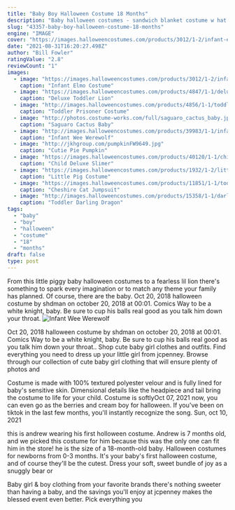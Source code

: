 ```yaml
---
title: "Baby Boy Halloween Costume 18 Months"
description: "Baby halloween costumes - sandwich blanket costume w hat - photography props for newborn pictures infant boy girl 0-3 6-9 12-18 months 4.7 out of 5 stars 1,014 $10.99 $ 10 . 99"
slug: "43357-baby-boy-halloween-costume-18-months"
engine: "IMAGE"
cover: "https://images.halloweencostumes.com/products/3012/1-2/infant-elmo-costume.jpg"
date: "2021-08-31T16:20:27.498Z"
author: "Bill Fowler"
ratingValue: "2.8"
reviewCount: "1"
images:
  - image: "https://images.halloweencostumes.com/products/3012/1-2/infant-elmo-costume.jpg"
    caption: "Infant Elmo Costume"
  - image: "https://images.halloweencostumes.com/products/4847/1-1/deluxe-toddler-lion-costume.jpg"
    caption: "Deluxe Toddler Lion"
  - image: "http://images.halloweencostumes.com/products/4856/1-1/toddler-prisoner-costume.jpg"
    caption: "Toddler Prisoner Costume"
  - image: "http://photos.costume-works.com/full/saguaro_cactus_baby.jpg"
    caption: "Saguaro Cactus Baby"
  - image: "http://images.halloweencostumes.com/products/39983/1-1/infant-wee-werewolf-costume.jpg"
    caption: "Infant Wee Werewolf"
  - image: "http://jkhgroup.com/pumpkinFW9649.jpg"
    caption: "Cutie Pie Pumpkin"
  - image: "https://images.halloweencostumes.com/products/40120/1-1/child-deluxe-slimer-costume.jpg"
    caption: "Child Deluxe Slimer"
  - image: "https://images.halloweencostumes.com/products/1932/1-2/little-pig-costume.jpg"
    caption: "Little Pig Costume"
  - image: "https://images.halloweencostumes.com/products/11851/1-1/toddler-cheshire-cat-jumpsuit.jpg"
    caption: "Cheshire Cat Jumpsuit"
  - image: "http://images.halloweencostumes.com/products/15358/1-1/darling-dragon-costume.jpg"
    caption: "Toddler Darling Dragon"
tags:
  - "baby"
  - "boy"
  - "halloween"
  - "costume"
  - "18"
  - "months"
draft: false
type: post
---
```


From this little piggy baby halloween costumes to a fearless lil lion there's something to spark every imagination or to match any theme your family has planned. Of course, there are the baby. Oct 20, 2018 halloween costume by shdman on october 20, 2018 at 00:01. Comics   Way to be a white knight, baby. Be sure to cup his balls real good as you talk him down your throat.
![Infant Wee Werewolf](http://images.halloweencostumes.com/products/39983/1-1/infant-wee-werewolf-costume.jpg "Infant Wee Werewolf")

Oct 20, 2018 halloween costume by shdman on october 20, 2018 at 00:01. Comics   Way to be a white knight, baby. Be sure to cup his balls real good as you talk him down your throat.. Shop cute baby girl clothes and outfits. Find everything you need to dress up your little girl from jcpenney. Browse through our collection of cute baby girl clothing that will ensure plenty of photos and
<!--inArticleAds-->

<!--galleryOne-->

Costume is made with 100% textured polyester velour and is fully lined for baby's sensitive skin. Dimensional details like the headpiece and tail bring the costume to life for your child. Costume is softlyOct 07, 2021 now, you can even go as the berries and cream boy for halloween. If you've been on tiktok in the last few months, you'll instantly recognize the song. Sun, oct 10, 2021
<!--inArticleAds-->

<!--galleryTwo-->

this is andrew wearing his first holloween costume. Andrew is 7 months old, and we picked this costume for him because this was the only one can fit him in the store! he is the size of a 18-month-old baby. Halloween costumes for newborns from 0-3 months. It's your baby's first halloween costume, and of course they'll be the cutest. Dress your soft, sweet bundle of joy as a snuggly bear or
<!--galleryThree-->

Baby girl & boy clothing from your favorite brands there's nothing sweeter than having a baby, and the savings you'll enjoy at jcpenney makes the blessed event even better. Pick everything you